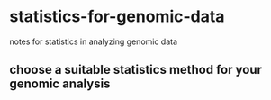 # statistics-for-genomic-data
notes for statistics in analyzing genomic data
## choose a suitable statistics method for your genomic analysis 
